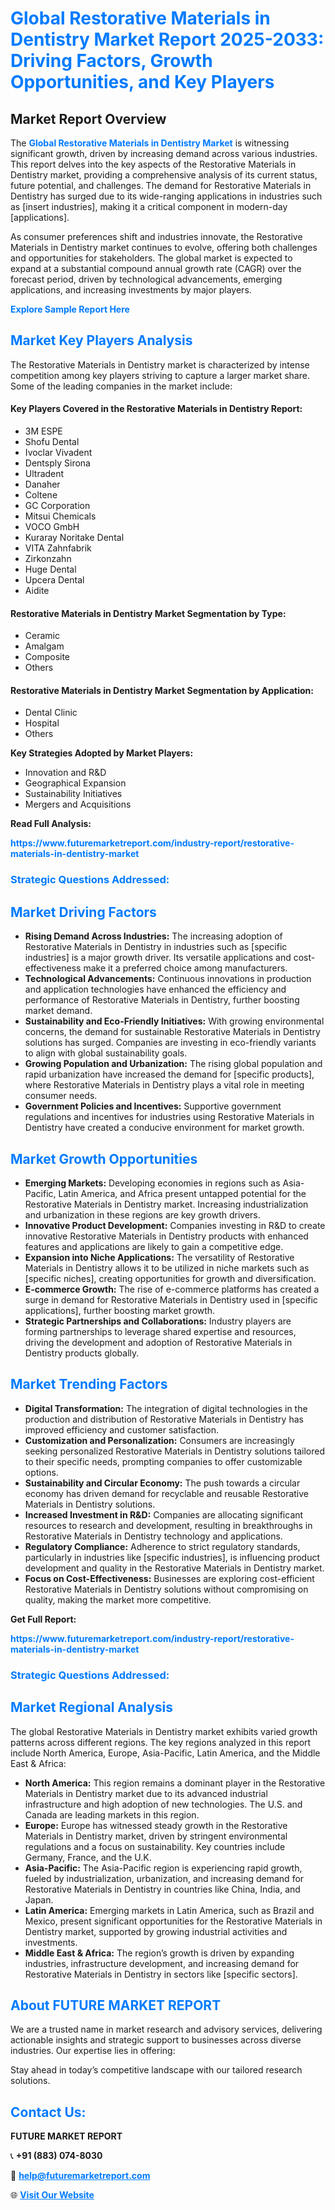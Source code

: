 <h1 style="color: #007BFF;">Global Restorative Materials in Dentistry Market Report 2025-2033: Driving Factors, Growth Opportunities, and Key Players</h1>

<section id="overview">
<h2>Market Report Overview</h2>
<p>The <a href="https://www.futuremarketreport.com/industry-report/restorative-materials-in-dentistry-market" style="color: #007BFF; text-decoration: none;"><strong>Global Restorative Materials in Dentistry Market</strong></a> is witnessing significant growth, driven by increasing demand across various industries. This report delves into the key aspects of the Restorative Materials in Dentistry market, providing a comprehensive analysis of its current status, future potential, and challenges. The demand for Restorative Materials in Dentistry has surged due to its wide-ranging applications in industries such as [insert industries], making it a critical component in modern-day [applications].</p>
<p>As consumer preferences shift and industries innovate, the Restorative Materials in Dentistry market continues to evolve, offering both challenges and opportunities for stakeholders. The global market is expected to expand at a substantial compound annual growth rate (CAGR) over the forecast period, driven by technological advancements, emerging applications, and increasing investments by major players.</p>
</section>

<section id="overview">
<p><a href="https://www.futuremarketreport.com/request-sample/reportId=79033" style="color: #007BFF; text-decoration: none;"><strong>Explore Sample Report Here</strong></a></p>
</section>

<section id="key-players">
<h2 style="color: #007BFF;">Market Key Players Analysis</h2>
<p>The Restorative Materials in Dentistry market is characterized by intense competition among key players striving to capture a larger market share. Some of the leading companies in the market include:</p>
<h4>Key Players Covered in the Restorative Materials in Dentistry Report:</h4>
<ul><li>3M ESPE</li><li>Shofu Dental</li><li>Ivoclar Vivadent</li><li>Dentsply Sirona</li><li>Ultradent</li><li>Danaher</li><li>Coltene</li><li>GC Corporation</li><li>Mitsui Chemicals</li><li>VOCO GmbH</li><li>Kuraray Noritake Dental</li><li>VITA Zahnfabrik</li><li>Zirkonzahn</li><li>Huge Dental</li><li>Upcera Dental</li><li>Aidite</li></ul>
<h4>Restorative Materials in Dentistry Market Segmentation by Type:</h4>
<ul><li>Ceramic</li><li>Amalgam</li><li>Composite</li><li>Others</li></ul>

<h4>Restorative Materials in Dentistry Market Segmentation by Application:</h4>
<ul><li>Dental Clinic</li><li>Hospital</li><li>Others</li></ul>
<p><strong>Key Strategies Adopted by Market Players:</strong></p>
<ul>
<li>Innovation and R&D</li>
<li>Geographical Expansion</li>
<li>Sustainability Initiatives</li>
<li>Mergers and Acquisitions</li>
</ul>
</section>

<section>
<p><strong>Read Full Analysis: </strong></p><a href="https://www.futuremarketreport.com/industry-report/restorative-materials-in-dentistry-market" style="color: #007BFF; text-decoration: none;"><strong>https://www.futuremarketreport.com/industry-report/restorative-materials-in-dentistry-market</strong></a>
<h3 style="color: #007BFF;">Strategic Questions Addressed:</h3>
</section>

<section id="driving-factors">
<h2 style="color: #007BFF;">Market Driving Factors</h2>
<ul>
<li><strong>Rising Demand Across Industries:</strong> The increasing adoption of Restorative Materials in Dentistry in industries such as [specific industries] is a major growth driver. Its versatile applications and cost-effectiveness make it a preferred choice among manufacturers.</li>
<li><strong>Technological Advancements:</strong> Continuous innovations in production and application technologies have enhanced the efficiency and performance of Restorative Materials in Dentistry, further boosting market demand.</li>
<li><strong>Sustainability and Eco-Friendly Initiatives:</strong> With growing environmental concerns, the demand for sustainable Restorative Materials in Dentistry solutions has surged. Companies are investing in eco-friendly variants to align with global sustainability goals.</li>
<li><strong>Growing Population and Urbanization:</strong> The rising global population and rapid urbanization have increased the demand for [specific products], where Restorative Materials in Dentistry plays a vital role in meeting consumer needs.</li>
<li><strong>Government Policies and Incentives:</strong> Supportive government regulations and incentives for industries using Restorative Materials in Dentistry have created a conducive environment for market growth.</li>
</ul>
</section>

<section id="growth-opportunities">
<h2 style="color: #007BFF;">Market Growth Opportunities</h2>
<ul>
<li><strong>Emerging Markets:</strong> Developing economies in regions such as Asia-Pacific, Latin America, and Africa present untapped potential for the Restorative Materials in Dentistry market. Increasing industrialization and urbanization in these regions are key growth drivers.</li>
<li><strong>Innovative Product Development:</strong> Companies investing in R&D to create innovative Restorative Materials in Dentistry products with enhanced features and applications are likely to gain a competitive edge.</li>
<li><strong>Expansion into Niche Applications:</strong> The versatility of Restorative Materials in Dentistry allows it to be utilized in niche markets such as [specific niches], creating opportunities for growth and diversification.</li>
<li><strong>E-commerce Growth:</strong> The rise of e-commerce platforms has created a surge in demand for Restorative Materials in Dentistry used in [specific applications], further boosting market growth.</li>
<li><strong>Strategic Partnerships and Collaborations:</strong> Industry players are forming partnerships to leverage shared expertise and resources, driving the development and adoption of Restorative Materials in Dentistry products globally.</li>
</ul>
</section>

<section id="trending-factors">
<h2 style="color: #007BFF;">Market Trending Factors</h2>
<ul>
<li><strong>Digital Transformation:</strong> The integration of digital technologies in the production and distribution of Restorative Materials in Dentistry has improved efficiency and customer satisfaction.</li>
<li><strong>Customization and Personalization:</strong> Consumers are increasingly seeking personalized Restorative Materials in Dentistry solutions tailored to their specific needs, prompting companies to offer customizable options.</li>
<li><strong>Sustainability and Circular Economy:</strong> The push towards a circular economy has driven demand for recyclable and reusable Restorative Materials in Dentistry solutions.</li>
<li><strong>Increased Investment in R&D:</strong> Companies are allocating significant resources to research and development, resulting in breakthroughs in Restorative Materials in Dentistry technology and applications.</li>
<li><strong>Regulatory Compliance:</strong> Adherence to strict regulatory standards, particularly in industries like [specific industries], is influencing product development and quality in the Restorative Materials in Dentistry market.</li>
<li><strong>Focus on Cost-Effectiveness:</strong> Businesses are exploring cost-efficient Restorative Materials in Dentistry solutions without compromising on quality, making the market more competitive.</li>
</ul>
</section>

<section>
<p><strong>Get Full Report: </strong></p><a href="https://www.futuremarketreport.com/industry-report/restorative-materials-in-dentistry-market" style="color: #007BFF; text-decoration: none;"><strong>https://www.futuremarketreport.com/industry-report/restorative-materials-in-dentistry-market</strong></a>
<h3 style="color: #007BFF;">Strategic Questions Addressed:</h3>
</section>


<section id="regional-analysis">
<h2 style="color: #007BFF;">Market Regional Analysis</h2>
<p>The global Restorative Materials in Dentistry market exhibits varied growth patterns across different regions. The key regions analyzed in this report include North America, Europe, Asia-Pacific, Latin America, and the Middle East & Africa:</p>
<ul>
<li><strong>North America:</strong> This region remains a dominant player in the Restorative Materials in Dentistry market due to its advanced industrial infrastructure and high adoption of new technologies. The U.S. and Canada are leading markets in this region.</li>
<li><strong>Europe:</strong> Europe has witnessed steady growth in the Restorative Materials in Dentistry market, driven by stringent environmental regulations and a focus on sustainability. Key countries include Germany, France, and the U.K.</li>
<li><strong>Asia-Pacific:</strong> The Asia-Pacific region is experiencing rapid growth, fueled by industrialization, urbanization, and increasing demand for Restorative Materials in Dentistry in countries like China, India, and Japan.</li>
<li><strong>Latin America:</strong> Emerging markets in Latin America, such as Brazil and Mexico, present significant opportunities for the Restorative Materials in Dentistry market, supported by growing industrial activities and investments.</li>
<li><strong>Middle East & Africa:</strong> The region’s growth is driven by expanding industries, infrastructure development, and increasing demand for Restorative Materials in Dentistry in sectors like [specific sectors].</li>
</ul>
</section>

<footer>
<h2 style="color: #007BFF;">About FUTURE MARKET REPORT</h2>
<p>We are a trusted name in market research and advisory services, delivering actionable insights and strategic support to businesses across diverse industries. Our expertise lies in offering:</p>

<p>Stay ahead in today’s competitive landscape with our tailored research solutions.</p>

<h2 style="color: #007BFF;">Contact Us:</h2>
<p><strong>FUTURE MARKET REPORT</strong></p>
<p>📞 <strong>+91 (883) 074-8030</strong></p>
<p>📧 <strong><a href="mailto:help@futuremarketreport.com" style="color: #007BFF;">help@futuremarketreport.com</a></strong></p>
<p>🌐 <strong><a href="https://www.futuremarketreport.com/" style="color: #007BFF;">Visit Our Website</a></strong></p>
</footer>